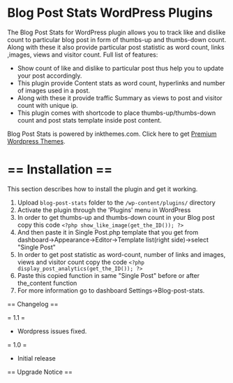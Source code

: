 # Blog Post Stats WordPress Plugins


The Blog Post Stats for WordPress plugin allows you to track like and dislike count to particular blog post in form of thumbs-up and thumbs-down count. 
Along with these it also provide particular post statistic as word count, links ,images, views and visitor count.
Full list of features:

* Show count of like and dislike to particular post thus help you to update your post accordingly. 
* This plugin provide Content stats as word count, hyperlinks and number of images used in a post.
* Along with these it provide traffic Summary as views to post and visitor count with unique ip.
* This plugin comes with shortcode to place thumbs-up/thumbs-down count and post stats template inside post content.

Blog Post Stats is powered by inkthemes.com.
Click here to get [Premium Wordpress Themes](http://www.inkthemes.com).



# == Installation ==

This section describes how to install the plugin and get it working.

1. Upload `blog-post-stats` folder to the `/wp-content/plugins/` directory
1. Activate the plugin through the 'Plugins' menu in WordPress
1. In order to get thumbs-up and thumbs-down count in your Blog post copy this code `<?php show_like_image(get_the_ID()); ?>`
1. And then paste it in Single Post.php template that you get from dashboard->Appearance->Editor->Template list(right side)->select "Single Post"
1. In order to get post statistic as word-count, number of links and images, views and visitor count copy the code `<?php display_post_analytics(get_the_ID()); ?>`
1. Paste this copied function in same "Single Post" before or after the_content function
1. For more information go to dashboard Settings->Blog-post-stats.

== Changelog ==

= 1.1 =
* Wordpress issues fixed.

= 1.0  =
* Initial release

== Upgrade Notice ==
